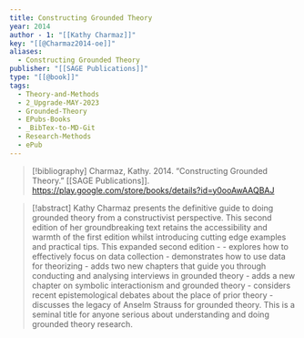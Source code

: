 ```yaml
---
title: Constructing Grounded Theory
year: 2014
author - 1: "[[Kathy Charmaz]]"
key: "[[@Charmaz2014-oe]]"
aliases:
  - Constructing Grounded Theory
publisher: "[[SAGE Publications]]"
type: "[[@book]]"
tags:
  - Theory-and-Methods
  - 2_Upgrade-MAY-2023
  - Grounded-Theory
  - EPubs-Books
  - _BibTex-to-MD-Git
  - Research-Methods
  - ePub
---
```


> [!bibliography]
> Charmaz, Kathy. 2014. “Constructing Grounded Theory.” [[SAGE Publications]]. https://play.google.com/store/books/details?id=y0ooAwAAQBAJ

> [!abstract]
> Kathy Charmaz presents the definitive guide to doing grounded theory from a constructivist perspective. This second edition of her groundbreaking text retains the accessibility and warmth of the first edition whilst introducing cutting edge examples and practical tips. This expanded second edition -  - explores how to effectively focus on data collection - demonstrates how to use data for theorizing - adds two new chapters that guide you through conducting and analysing interviews in grounded theory - adds a new chapter on symbolic interactionism and grounded theory - considers recent epistemological debates about the place of prior theory - discusses the legacy of Anselm Strauss for grounded theory. This is a seminal title for anyone serious about understanding and doing grounded theory research.